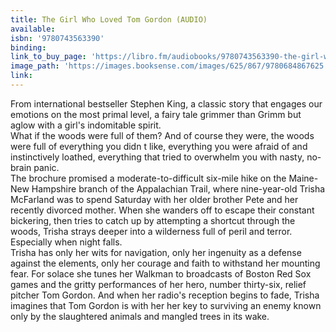 ```yaml
---
title: The Girl Who Loved Tom Gordon (AUDIO)
available:
isbn: '9780743563390'
binding:
link_to_buy_page: 'https://libro.fm/audiobooks/9780743563390-the-girl-who-loved-tom-gordon'
image_path: 'https://images.booksense.com/images/625/867/9780684867625.jpg'
link:
---
```



From international bestseller Stephen King, a classic story that engages our emotions on the most primal level, a fairy tale grimmer than Grimm but aglow with a girl's indomitable spirit.&nbsp;
<br>What if the woods were full of them? And of course they were, the woods were full of everything you didn t like, everything you were afraid of and instinctively loathed, everything that tried to overwhelm you with nasty, no-brain panic.&nbsp;
<br>The brochure promised a moderate-to-difficult six-mile hike on the Maine-New Hampshire branch of the Appalachian Trail, where nine-year-old Trisha McFarland was to spend Saturday with her older brother Pete and her recently divorced mother. When she wanders off to escape their constant bickering, then tries to catch up by attempting a shortcut through the woods, Trisha strays deeper into a wilderness full of peril and terror. Especially when night falls.&nbsp;
<br>Trisha has only her wits for navigation, only her ingenuity as a defense against the elements, only her courage and faith to withstand her mounting fear. For solace she tunes her Walkman to broadcasts of Boston Red Sox games and the gritty performances of her hero, number thirty-six, relief pitcher Tom Gordon. And when her radio's reception begins to fade, Trisha imagines that Tom Gordon is with her her key to surviving an enemy known only by the slaughtered animals and mangled trees in its wake.